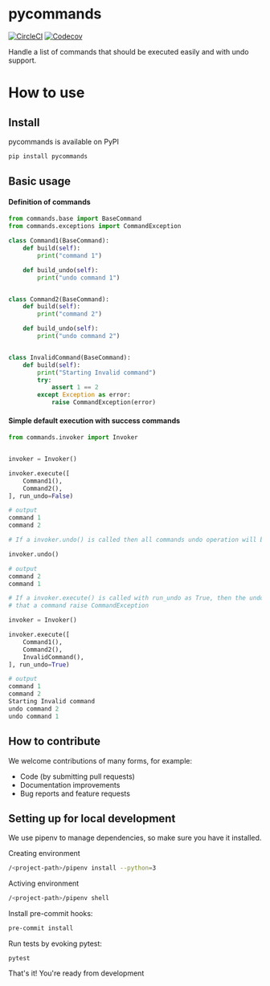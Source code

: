 # pycommands
[![CircleCI](https://circleci.com/gh/rafaelcassau/pycommands.svg?style=shield)](https://circleci.com/gh/rafaelcassau/pycommands)
[![Codecov](https://codecov.io/gh/rafaelcassau/pycommands/branch/master/graph/badge.svg)](https://codecov.io/gh/rafaelcassau/pycommands)

Handle a list of commands that should be executed easily and with undo support.

# How to use

## Install
pycommands is available on PyPI

```bash
pip install pycommands
```

## Basic usage

#### Definition of commands
```python
from commands.base import BaseCommand
from commands.exceptions import CommandException

class Command1(BaseCommand):
    def build(self):
        print("command 1")

    def build_undo(self):
        print("undo command 1")


class Command2(BaseCommand):
    def build(self):
        print("command 2")

    def build_undo(self):
        print("undo command 2")


class InvalidCommand(BaseCommand):
    def build(self):
        print("Starting Invalid command")
        try:
            assert 1 == 2
        except Exception as error:
            raise CommandException(error)
```

#### Simple default execution with success commands

```python
from commands.invoker import Invoker


invoker = Invoker()

invoker.execute([
    Command1(),
    Command2(),
], run_undo=False)

# output
command 1
command 2

# If a invoker.undo() is called then all commands undo operation will be done in the LIFO order.

invoker.undo()

# output
command 2
command 1

# If a invoker.execute() is called with run_undo as True, then the undo operation will be done always
# that a command raise CommandException

invoker = Invoker()

invoker.execute([
    Command1(),
    Command2(),
    InvalidCommand(),
], run_undo=True)

# output
command 1
command 2
Starting Invalid command
undo command 2
undo command 1
```
## How to contribute

We welcome contributions of many forms, for example:
- Code (by submitting pull requests)
- Documentation improvements
- Bug reports and feature requests

## Setting up for local development

We use pipenv to manage dependencies, so make sure you have it installed.

Creating environment
```bash
/<project-path>/pipenv install --python=3
```

Activing environment
```bash
/<project-path>/pipenv shell
```

Install pre-commit hooks:
```bash
pre-commit install
```

Run tests by evoking pytest:
```
pytest
```

That's it! You're ready from development
